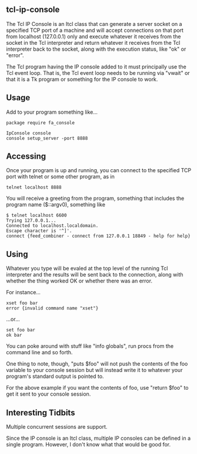 tcl-ip-console
---

The Tcl IP Console is an Itcl class that can generate a server socket on a specified TCP port of a machine and will accept connections on that port from localhost (127.0.0.1) only and execute whatever it receives from the socket in the Tcl interpreter and return whatever it receives from the Tcl interpreter back to the socket, along with the execution status, like "ok" or "error".

The Tcl program having the IP console added to it must principally use the Tcl event loop.  That is, the Tcl event loop needs to be running via "vwait" or that it is a Tk program or something for the IP console to work.

Usage
---

Add to your program something like...

```
package require fa_console

IpConsole console
console setup_server -port 8888
```

Accessing
---

Once your program is up and running, you can connect to the specified TCP port with telnet or some other program, as in

```
telnet localhost 8888
```

You will receive a greeting from the program, something that includes the program name ($::argv0), something like

```
$ telnet localhost 6600
Trying 127.0.0.1...
Connected to localhost.localdomain.
Escape character is '^]'.
connect {feed_combiner - connect from 127.0.0.1 18849 - help for help}
```

Using
---

Whatever you type will be evaled at the top level of the running Tcl interpreter and the results will be sent back to the connection, along with whether the thing worked OK or whether there was an error.

For instance...

```
xset foo bar
error {invalid command name "xset"}
```

...or...

```
set foo bar
ok bar
```

You can poke around with stuff like "info globals", run procs from the command line and so forth.

One thing to note, though, "puts $foo" will not push the contents of the foo variable to your console session but will instead write it to whatever your program's standard output is pointed to.

For the above example if you want the contents of foo, use "return $foo" to get it sent to your console session.

Interesting Tidbits
---

Multiple concurrent sessions are support.

Since the IP console is an Itcl class, multiple IP consoles can be defined in a single program.  However, I don't know what that would be good for.


